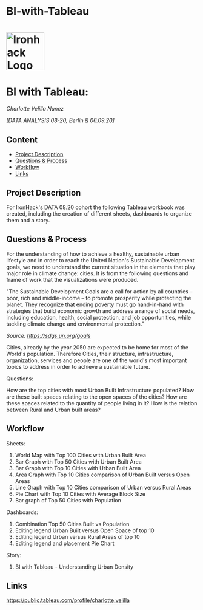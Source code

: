 # BI-with-Tableau

# <img src="https://bit.ly/2VnXWr2" alt="Ironhack Logo" width="100"/>

# BI with Tableau:
*Charlotte Velilla Nunez*

*[DATA ANALYSIS 08-20, Berlin & 06.09.20]*

## Content
- [Project Description](#project-description)
- [Questions & Process](#process)
- [Workflow](#workflow)
- [Links](#links)

## Project Description

For IronHack's DATA 08.20 cohort the following Tableau workbook was created, including the creation of different sheets, dashboards to organize them and a story.


## Questions & Process


For the understanding of how to achieve a healthy, sustainable urban lifestyle and in order to reach the United Nation's Sustainable Development goals, we need to understand the current situation in the elements that play major role in climate change: cities. It is from the following questions and frame of work that the visualizations were produced. 


"The Sustainable Development Goals are a call for action by all countries – poor, rich and middle-income – to promote prosperity while protecting the planet. They recognize that ending poverty must go hand-in-hand with strategies that build economic growth and address a range of social needs, including education, health, social protection, and job opportunities, while tackling climate change and environmental protection."

*Source: https://sdgs.un.org/goals*


Cities, already by the year 2050 are expected to be home for most of the World's population. Therefore Cities, their structure, infrastructure, organization, services and people are one of the world's most important topics to address in order to achieve a sustainable future. 

Questions:

How are the top cities with most Urban Built Infrastructure populated? How are these built spaces relating to the open spaces of the cities? How are these spaces related to the quantity of people living in it? How is the relation between Rural and Urban built areas? 

## Workflow


Sheets:

1. World Map with Top 100 Cities with Urban Built Area
2. Bar Graph with Top 50 Cities with Urban Built Area
3. Bar Graph with Top 10 Cities with Urban Built Area
4. Area Graph with Top 10 Cities comparison of Urban Built versus Open Areas
5. Line Graph with Top 10 Cities comparison of Urban versus Rural Areas
6. Pie Chart with Top 10 Cities with Average Block Size
7. Bar graph of Top 50 Cities with Population

Dashboards:

1. Combination Top 50 Cities Built vs Population
2. Editing legend Urban Built versus Open Space of top 10
3. Editing legend Urban versus Rural Areas of top 10
4. Editing legend and placement Pie Chart

Story:

1. BI with Tableau - Understanding Urban Density 

## Links

https://public.tableau.com/profile/charlotte.velilla

